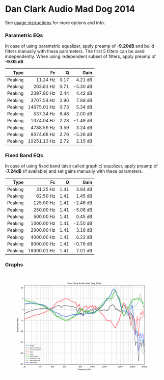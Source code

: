 # Dan Clark Audio Mad Dog 2014
See [usage instructions](https://github.com/jaakkopasanen/AutoEq#usage) for more options and info.

### Parametric EQs
In case of using parametric equalizer, apply preamp of **-9.20dB** and build filters manually
with these parameters. The first 5 filters can be used independently.
When using independent subset of filters, apply preamp of **-9.05 dB**.

| Type    | Fc          |    Q | Gain     |
|--------:|------------:|-----:|---------:|
| Peaking | 11.24 Hz    | 0.17 | 4.21 dB  |
| Peaking | 203.81 Hz   | 0.71 | -5.30 dB |
| Peaking | 2397.80 Hz  | 2.44 | 4.42 dB  |
| Peaking | 3707.54 Hz  | 2.96 | 7.89 dB  |
| Peaking | 14675.01 Hz | 0.73 | 5.34 dB  |
| Peaking | 537.34 Hz   | 6.48 | 2.00 dB  |
| Peaking | 1074.04 Hz  | 2.28 | -1.49 dB |
| Peaking | 4788.59 Hz  | 3.59 | 3.24 dB  |
| Peaking | 6074.68 Hz  | 2.76 | -5.26 dB |
| Peaking | 10251.13 Hz | 2.72 | 2.15 dB  |

### Fixed Band EQs
In case of using fixed band (also called graphic) equalizer, apply preamp of **-7.24dB**
(if available) and set gains manually with these parameters.

| Type    | Fc          |    Q | Gain     |
|--------:|------------:|-----:|---------:|
| Peaking | 31.25 Hz    | 1.41 | 3.84 dB  |
| Peaking | 62.50 Hz    | 1.41 | 1.45 dB  |
| Peaking | 125.00 Hz   | 1.41 | -2.46 dB |
| Peaking | 250.00 Hz   | 1.41 | -5.08 dB |
| Peaking | 500.00 Hz   | 1.41 | 0.45 dB  |
| Peaking | 1000.00 Hz  | 1.41 | -2.50 dB |
| Peaking | 2000.00 Hz  | 1.41 | 3.18 dB  |
| Peaking | 4000.00 Hz  | 1.41 | 6.22 dB  |
| Peaking | 8000.00 Hz  | 1.41 | -0.78 dB |
| Peaking | 16000.01 Hz | 1.41 | 7.01 dB  |

### Graphs
![](./Dan%20Clark%20Audio%20Mad%20Dog%202014.png)